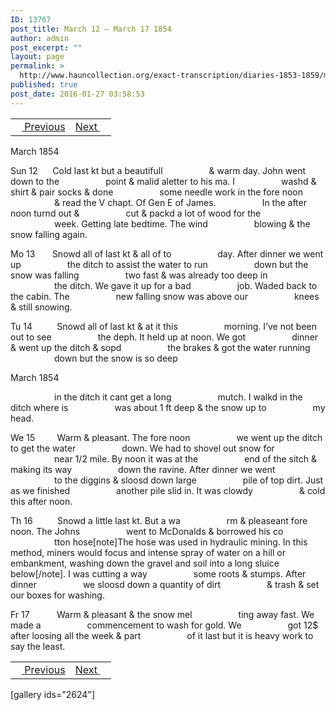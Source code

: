 ```yaml
---
ID: 13767
post_title: March 12 – March 17 1854
author: admin
post_excerpt: ""
layout: page
permalink: >
  http://www.hauncollection.org/exact-transcription/diaries-1853-1859/march-12-march-17-1854/
published: true
post_date: 2016-01-27 03:58:53
---
```

<table style="width: 100%;" align="center">
<tbody>
<tr>
<td><a href="http://www.hauncollection.org/diaries-1853-1859/march-5-march-11-1854/"><img src="https://lh3.googleusercontent.com/-EFJpxxNiPNw/VqgtWBCZrMI/AAAAAAAAAFU/WfY4lPFWWkg/s800-Ic42/Soeb-Plain-Arrows-8-10px.png" alt="" width="10" height="10" /> Previous</a></td>
<td style="text-align: right;"><a href="http://www.hauncollection.org/diaries-1853-1859/march-18-march-25-1854/">Next <img src="https://lh3.googleusercontent.com/-67k0cYlpXHw/VqgtWKz1MXI/AAAAAAAAAFU/k9PW_Piyurk/s800-Ic42/Soeb-Plain-Arrows-5-10px.png" alt="" width="10" height="10" /></a></td>
</tr>
</tbody>
</table>
March 1854

Sun 12      Cold last kt but a beautifull
<span style="margin-left: 70px;">&amp; warm day. John went down to the
<span style="margin-left: 70px;">point &amp; malid aletter to his ma. I
<span style="margin-left: 70px;">washd &amp; shirt &amp; pair socks &amp; done
<span style="margin-left: 70px;">some needle work in the fore noon
<span style="margin-left: 70px;">&amp; read the V chapt. Of Gen E of James.
<span style="margin-left: 70px;">In the after noon turnd out &amp;
<span style="margin-left: 70px;">cut &amp; packd a lot of wood for the
<span style="margin-left: 70px;">week. Getting late bedtime. The wind
<span style="margin-left: 70px;">blowing &amp; the snow falling again.</span></span></span></span></span></span></span></span></span>

Mo 13       Snowd all of last kt &amp; all of to
<span style="margin-left: 70px;">day. After dinner we went up
<span style="margin-left: 70px;">the ditch to assist the water to run
<span style="margin-left: 70px;">down but the snow was falling
<span style="margin-left: 70px;">two fast &amp; was already too deep in
<span style="margin-left: 70px;">the ditch. We gave it up for a bad
<span style="margin-left: 70px;">job. Waded back to the cabin. The
<span style="margin-left: 70px;">new falling snow was above our
<span style="margin-left: 70px;">knees &amp; still snowing.</span></span></span></span></span></span></span></span>

Tu 14          Snowd all of last kt &amp; at it this
<span style="margin-left: 70px;">morning. I’ve not been out to see
<span style="margin-left: 70px;">the deph. It held up at noon. We got
<span style="margin-left: 70px;">dinner &amp; went up the ditch &amp; sopd
<span style="margin-left: 70px;">the brakes &amp; got the water running
<span style="margin-left: 70px;">down but the snow is so deep</span></span></span></span></span>

March 1854

<span style="margin-left: 70px;">in the ditch it cant get a long
<span style="margin-left: 70px;">mutch. I walkd in the ditch where is
<span style="margin-left: 70px;">was about 1 ft deep &amp; the snow up to
<span style="margin-left: 70px;">my head.</span></span></span></span>

We 15         Warm &amp; pleasant. The fore noon
<span style="margin-left: 70px;">we went up the ditch to get the water
<span style="margin-left: 70px;">down. We had to shovel out snow for
<span style="margin-left: 70px;">near 1/2 mile. By noon it was at the
<span style="margin-left: 70px;">end of the sitch &amp; making its way
<span style="margin-left: 70px;">down the ravine. After dinner we went
<span style="margin-left: 70px;">to the diggins &amp; sloosd down large
<span style="margin-left: 70px;">pile of top dirt. Just as we finished
<span style="margin-left: 70px;">another pile slid in. It was clowdy
<span style="margin-left: 70px;">&amp; cold this after noon.</span></span></span></span></span></span></span></span></span>

Th 16          Snowd a little last kt. But a wa
<span style="margin-left: 70px;">rm &amp; pleaseant fore noon. The Johns
<span style="margin-left: 70px;">went to McDonalds &amp; borrowed his co
<span style="margin-left: 70px;">tton hose[note]The hose was used in hydraulic mining. In this method, miners would focus and intense spray of water on a hill or embankment, washing down the gravel and soil into a long sluice below[/note]. I was cutting a way
<span style="margin-left: 70px;">some roots &amp; stumps. After dinner
<span style="margin-left: 70px;">we sloosd down a quantity of dirt
<span style="margin-left: 70px;">&amp; trash &amp; set our boxes for washing.</span></span></span></span></span></span>

Fr 17           Warm &amp; pleasant &amp; the snow mel
<span style="margin-left: 70px;">ting away fast. We made a
<span style="margin-left: 70px;">commencement to wash for gold. We
<span style="margin-left: 70px;">got 12$ after loosing all the week &amp; part
<span style="margin-left: 70px;">of it last but it is heavy work to say the least.</span></span></span></span>
<table style="width: 100%;" align="center">
<tbody>
<tr>
<td><a href="http://www.hauncollection.org/diaries-1853-1859/march-5-march-11-1854/"><img src="https://lh3.googleusercontent.com/-EFJpxxNiPNw/VqgtWBCZrMI/AAAAAAAAAFU/WfY4lPFWWkg/s800-Ic42/Soeb-Plain-Arrows-8-10px.png" alt="" width="10" height="10" /> Previous</a></td>
<td style="text-align: right;"><a href="http://www.hauncollection.org/diaries-1853-1859/march-18-march-25-1854/">Next <img src="https://lh3.googleusercontent.com/-67k0cYlpXHw/VqgtWKz1MXI/AAAAAAAAAFU/k9PW_Piyurk/s800-Ic42/Soeb-Plain-Arrows-5-10px.png" alt="" width="10" height="10" /></a></td>
</tr>
</tbody>
</table>
[gallery ids="2624"]